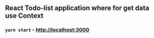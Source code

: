 ## React Todo-list application where for get data use Context 

### `yarn start` - [http://localhost:3000](http://localhost:3000)
